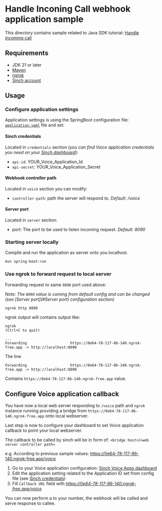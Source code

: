 # Handle Inconing Call webhook application sample

This directory contains sample related to Java SDK tutorial: [Handle incoming call](https://developers.sinch.com/docs/voice/getting-started/java/incoming-call)

## Requirements

- JDK 21 or later
- [Maven](https://maven.apache.org/)
- [ngrok](https://ngrok.com/docs)
- [Sinch account](https://dashboard.sinch.com)

## Usage

### Configure application settings

Application settings is using the SpringBoot configuration file: [`application.yaml`](src/main/resources/application.yaml) file and set:

#### Sinch credentials
Located in `credentials` section (*you can find Voice application credentials you need on your [Sinch dashboard](https://dashboard.sinch.com/voice/apps)*):
- `api-id`: YOUR_Voice_Application_Id
- `api-secret`: YOUR_Voice_Application_Secret

#### Webhook controller path
Located in `voice` section you can modify: 
- `controller-path`: path the server will respond to. <em>Default: /voice</em>

#### Server port
Located in `server` section:
- port: The port to be used to listen incoming request. <em>Default: 8090</em>

### Starting server locally

Compile and run the application as server onto you localhost.
```bash
mvn spring-boot:run
```

### Use ngrok to forward request to local server

Forwarding request to same `8090` port used above:

*Note: The `8090` value is coming from default config and can be changed (see [Server port](#Server port) configuration section)*

```bash
ngrok http 8090
```

ngrok output will contains output like:
```
ngrok                                                                                                                                                                                                                          (Ctrl+C to quit)

...
Forwarding                    https://0e64-78-117-86-140.ngrok-free.app -> http://localhost:8090

```
The line
```
Forwarding                    https://0e64-78-117-86-140.ngrok-free.app -> http://localhost:8090
```
Contains `https://0e64-78-117-86-140.ngrok-free.app` value.

## Configure Voice application callback

You have now a local web server responding to `/voice` path and `ngrok` instance running providing a bridge from `https://0e64-78-117-86-140.ngrok-free.app` onto local webserver.

Last step is now to configure your dashboard to set Voice application callback to point your local webserver.

The callback to be called by sinch will be in form of: `<bridge host>`/`<web server controller path>`

e.g. According to previous sample values: https://0e64-78-117-86-140.ngrok-free.app/voice

1. Go to your Voice application configuration: [Sinch Voice Apps dashboard](https://dashboard.sinch.com/voice/apps/)
2. Edit the application setting related to the Application ID set from config file (see [Sinch credentials](#configure-application-settings))
3. Fill `Callback URL` field with *https://0e64-78-117-86-140.ngrok-free.app/voice*

You can now perform a to your number, the webhook will be called and serve response to callee.
